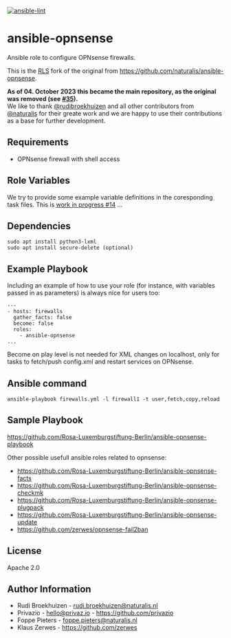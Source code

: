 [![ansible-lint](https://github.com/Rosa-Luxemburgstiftung-Berlin/ansible-opnsense/actions/workflows/lint.yml/badge.svg?branch=linted)](https://github.com/Rosa-Luxemburgstiftung-Berlin/ansible-opnsense/actions/workflows/lint.yml)

ansible-opnsense
=========

Ansible role to configure OPNsense firewalls.

This is the [RLS](https://github.com/Rosa-Luxemburgstiftung-Berlin) fork of the original from https://github.com/naturalis/ansible-opnsense.

**As of 04. October 2023 this became the main repository, as the original was removed (see [#35](https://github.com/Rosa-Luxemburgstiftung-Berlin/ansible-opnsense/issues/35)).**  
We like to thank [@rudibroekhuizen](https://github.com/rudibroekhuizen) and all other contributors from [@naturalis](https://github.com/naturalis) for their greate work and we are happy to use their contributions as a base for further development.

Requirements
------------

* OPNsense firewall with shell access

Role Variables
--------------

We try to provide some example variable definitions in the coresponding task files.
This is [work in progress #14](https://github.com/Rosa-Luxemburgstiftung-Berlin/ansible-opnsense/issues/14) ...


Dependencies
------------

    sudo apt install python3-lxml
    sudo apt install secure-delete (optional)
    
Example Playbook
----------------

Including an example of how to use your role (for instance, with variables passed in as parameters) is always nice for users too:

    ---
    - hosts: firewalls
      gather_facts: false
      become: false
      roles:
        - ansible-opnsense
    ...

Become on play level is not needed for XML changes on localhost, only for tasks to fetch/push config.xml and restart services on OPNsense.

Ansible command
---------------
    ansible-playbook firewalls.yml -l firewall1 -t user,fetch,copy,reload


Sample Playbook
---------------

https://github.com/Rosa-Luxemburgstiftung-Berlin/ansible-opnsense-playbook

Other possible usefull ansible roles related to opnsense:

  * https://github.com/Rosa-Luxemburgstiftung-Berlin/ansible-opnsense-facts
  * https://github.com/Rosa-Luxemburgstiftung-Berlin/ansible-opnsense-checkmk
  * https://github.com/Rosa-Luxemburgstiftung-Berlin/ansible-opnsense-plugpack
  * https://github.com/Rosa-Luxemburgstiftung-Berlin/ansible-opnsense-update
  * https://github.com/zerwes/opnsense-fail2ban


License
-------

Apache 2.0

Author Information
------------------

- Rudi Broekhuizen - rudi.broekhuizen@naturalis.nl
- Privazio - hello@privaz.io - https://github.com/privazio
- Foppe Pieters - foppe.pieters@naturalis.nl
- Klaus Zerwes - https://github.com/zerwes

